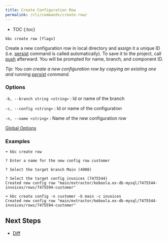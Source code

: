 ```yaml
---
title: Create Configuration Row
permalink: /cli/commands/create-row/
---
```


* TOC
{:toc}

```
kbc create row [flags]
```

Create a new configuration row in local directory and assign it a unique ID (i.e. [persist](/cli/commands/persist/)
command is called automatically). To save it to the project, call [push](/cli/commands/push/) afterward. You will
be prompted for name, branch, and component ID.

*Tip: You can create a new configuration row by copying an existing one and running [persist](/cli/commands/persist/) command.*

### Options

`-b, --branch string <string>`
: Id or name of the branch

`-c, --config <string>`
: Id or name of the configuration

`-n, --name <string>`
: Name of the new configuration row

[Global Options](/cli/commands/#global-options)

### Examples

```
➜ kbc create row

? Enter a name for the new config row customer

? Select the target branch Main (4908)

? Select the target config invoices (7475544)
Created new config row "main/extractor/keboola.ex-db-mysql/7475544-invoices/rows/7475594-customer"
```

```
➜ kbc create config -n customer -b main -c invoices
Created new config row "main/extractor/keboola.ex-db-mysql/7475544-invoices/rows/7475594-customer"
```

## Next Steps

- [Diff](/cli/commands/diff/)
